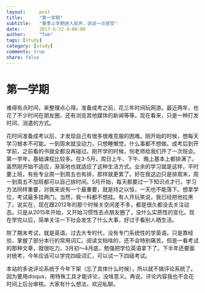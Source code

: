 ```yaml
---
layout:     post
title:      "第一学期"
subtitle:   "春季上学期进入尾声，说说一点感受"
date:       2017-6-22 4:00:00
author:     "Tom"
tags: [study]
category: [study]
comments: true
share: false
---
```

<h1>第一学期</h1>

难得有点时间，来整理点心得。准备成考之前，花三年时间玩网游。最近两年，也花了不少时间在朋友圈，还有浏览其他媒体的新闻等等。现在看来，只是一种打发时间、消遣的方式。

花时间准备成考以后，才发现自己有很多很难克服的困难。刚开始的时候，想每天学习根本不可能。一到周末就没动力，只想睡懒觉，什么事都不想做。成考后到开学前，之前看的书就全都没再碰过。刚开学的时候，何老师给我们开了一次班会。第一学年，基础课程比较多。在3-5月，周日上午、下午、晚上基本上都排满了。虽然刚开始不适应，渐渐地也就适应了这种生活方式。业余的学习就是这样，平时要上班，有些专业周一到周五也有排，那样就更累了。好在我这边只是排周末，周一到周五不加班都可以自己排时间。5月开始，每天都要过一下知识点才行。学习方法同样重要，对我来说有一个最重要，就是持之以恒，一天也不能落下。想拿学位，考试最多挂两门。当然，我一科都不想挂。有人开玩笑说，我已经把他拉黑了。说实在，现在跟2012年的那个时候关空间差不多，都是很久都没去关注动态。只是从2015年开始，又开始习惯性去点朋友圈了，没什么实质性的变化。现在学完以后，简单关注一下社会发生了什么大事，好过于看别人晒生活。

除了期末考试，就是英语。过去大专时代，没有专门系统性的学英语。只是靠经验，掌握了部分本行的常用词汇。阅读文档啥的，还不会特别痛苦。但是一看考试的那种文章，就很吃力。3月初～4月底，勉强把学位英语拿下了。下半年还要面对统考，今年应该可以学完四级词汇，可以试一下四级考试。

本站的多说评论系统于今年下架（忘了具体什么时候），所以就不搞评论系统了。因为要用disqus，用特殊工具才能评论，没啥意义。再说，评论内容我也不会花时间上后台审核。大家有什么想法，欢迎私聊。

